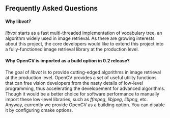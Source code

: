 ## Frequently Asked Questions

#### Why libvot?  
*libvot* starts as a fast multi-threaded implementation of vocabulary tree, an algorithm widely used in image retrieval. 
As there are growing interests about this project, the core developers would like to extend this project into a fully-functioned image retrieval library at the production level.

#### Why OpenCV is imported as a build option in 0.2 release?  
The goal of *libvot* is to provide cutting-edged algorithms in image retrieval at the production level. 
OpenCV provides a set of useful utility functions that can free vision developers from the nasty details of low-level programming, thus accelerating the developement for advanced algorithms. Though it would be a better choice for software performance to manually import these low-level libraries, such as *ffmpeg*, *libjpeg*, *libpng*, etc. Anyway, currently we provide OpenCV as a building option. You can disable it by configuring cmake options.
